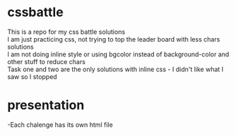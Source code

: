 # cssbattle
This is a repo for my css battle solutions\
I am just practicing css, not trying to top the leader board with less chars solutions\
I am not doing inline style or using bgcolor instead of background-color and other stuff to reduce chars\
Task one and two are the only solutions with inline css - I didn't like what I saw so I stopped

# presentation
-Each chalenge has its own html file
